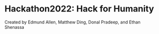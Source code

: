 # Hackathon2022: Hack for Humanity
Created by Edmund Allen, Matthew Ding, Donal Pradeep, and Ethan Shenassa
